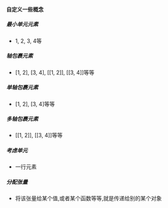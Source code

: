 #### 自定义一些概念
##### 最小单元元素
- 1, 2, 3, 4等
##### 轴包裹元素
- [1, 2], [3, 4], [[1, 2]], [[3, 4]]等等
##### 单轴包裹元素
- [1, 2], [3, 4]等等
##### 多轴包裹元素
- [[1, 2]], [[3, 4]]等等
##### 考虑单元
- 一行元素
##### 分配张量
- 将该张量给某个值,或者某个函数等等,就是传递给别的某个对象


